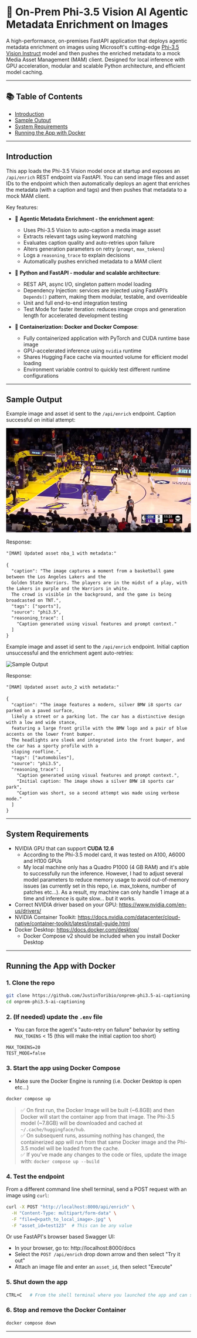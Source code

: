 # 🧠 On-Prem Phi-3.5 Vision AI Agentic Metadata Enrichment on Images

A high-performance, on-premises FastAPI application that deploys agentic metadata enrichment on images using Microsoft's cutting-edge [Phi-3.5 Vision Instruct](https://huggingface.co/microsoft/Phi-3.5-vision-instruct) model and then pushes the enriched metadata to a mock Media Asset Management (MAM) client. Designed for local inference with GPU acceleration, modular and scalable Python architecture, and efficient model caching.

---

## 📚 Table of Contents
- [Introduction](#introduction)
- [Sample Output](#sample-output)
- [System Requirements](#system-requirements)
- [Running the App with Docker](#running-the-app-with-docker)

---

## Introduction

This app loads the Phi-3.5 Vision model once at startup and exposes an `/api/enrich` REST endpoint via FastAPI. You can send image files and asset IDs to the endpoint which then automatically deploys an agent that enriches the metadata (with a caption and tags) and then pushes that metadata to a mock MAM client.

Key features:

- 🤖 **Agentic Metadata Enrichment - the enrichment agent**:
  - Uses Phi-3.5 Vision to auto-caption a media image asset
  - Extracts relevant tags using keyword matching
  - Evaluates caption quality and auto-retries upon failure
  - Alters generation parameters on retry (`prompt`, `max_tokens`)
  - Logs a `reasoning_trace` to explain decisions
  - Automatically pushes enriched metadata to a MAM client

- 🧩 **Python and FastAPI - modular and scalable architecture**:
  - REST API, async I/O, singleton pattern model loading
  - Dependency Injection: services are injected using FastAPI’s `Depends()` pattern, making them modular, testable, and overrideable
  - Unit and full end-to-end integration testing
  - Test Mode for faster iteration: reduces image crops and generation length for accelerated development testing

- 🐳 **Containerization: Docker and Docker Compose**:
  - Fully containerized application with PyTorch and CUDA runtime base image
  - GPU-accelerated inference using `nvidia` runtime
  - Shares Hugging Face cache via mounted volume for efficient model loading
  - Environment variable control to quickly test different runtime configurations

---

## Sample Output 

Example image and asset id sent to the `/api/enrich` endpoint. Caption successful on initial attempt:

![Sample Output](images/nba_2.jpg)

Response:
```jsonc
"[MAM] Updated asset nba_1 with metadata:"

{
  "caption": "The image captures a moment from a basketball game between the Los Angeles Lakers and the 
  Golden State Warriors. The players are in the midst of a play, with the Lakers in purple and the Warriors in white. 
  The crowd is visible in the background, and the game is being broadcasted on TNT.",
  "tags": ["sports"],
  "source": "phi3.5",
  "reasoning_trace": [
    "Caption generated using visual features and prompt context."
  ]
}
```

Example image and asset id sent to the `/api/enrich` endpoint. Initial caption unsuccessful and the enrichment agent auto-retries:

![Sample Output](images/car.jpg)

Response:
```jsonc
"[MAM] Updated asset auto_2 with metadata:"

{
  "caption": "The image features a modern, silver BMW i8 sports car parked on a paved surface, 
  likely a street or a parking lot. The car has a distinctive design with a low and wide stance, 
  featuring a large front grille with the BMW logo and a pair of blue accents on the lower front bumper. 
  The headlights are sleek and integrated into the front bumper, and the car has a sporty profile with a 
  sloping roofline.",
  "tags": ["automobiles"],
  "source": "phi3.5",
  "reasoning_trace": [
    "Caption generated using visual features and prompt context.",
    "Initial caption: The image shows a silver BMW i8 sports car park",
    "Caption was short, so a second attempt was made using verbose mode."
  ]
}
```

---

## System Requirements

- NVIDIA GPU that can support **CUDA 12.6**
    - According to the Phi-3.5 model card, it was tested on A100, A6000 and H100 GPUs
    - My local machine only has a Quadro P1000 (4 GB RAM) and it's able to successfully run the inference. However, I had to adjust several model parameters to reduce memory usage to avoid out-of-memory issues (as currently set in this repo, i.e. max_tokens, number of patches etc...). As a result, my machine can only handle 1 image at a time and inference is quite slow... but it works.
- Correct NVIDIA driver based on your GPU: https://www.nvidia.com/en-us/drivers/
- NVIDIA Container Toolkit: https://docs.nvidia.com/datacenter/cloud-native/container-toolkit/latest/install-guide.html
- Docker Desktop: https://docs.docker.com/desktop/
    - Docker Compose v2 should be included when you install Docker Desktop

---

## Running the App with Docker

### 1. Clone the repo
```bash
git clone https://github.com/JustinToribio/onprem-phi3.5-ai-captioning.git
cd onprem-phi3.5-ai-captioning
```

### 2. (If needed) update the `.env` file
- You can force the agent's "auto-retry on failure" behavior by setting `MAX_TOKENS` < 15 (this will make the initial caption too short)

```dotenv
MAX_TOKENS=20
TEST_MODE=false
```

### 3. Start the app using Docker Compose
- Make sure the Docker Engine is running (i.e. Docker Desktop is open etc...)

```bash
docker compose up
```

> ✅ On first run, the Docker Image will be built (~6.8GB) and then Docker will start the container app from that image. The Phi-3.5 model (~7.8GB) will be downloaded and cached at `~/.cache/huggingface/hub`.  
> ✅ On subsequent runs, assuming nothing has changed, the containerized app will run from that same Docker image and the Phi-3.5 model will be loaded from the cache.  
> ✅ If you've made any changes to the code or files, update the image with: `docker compose up --build`

### 4. Test the endpoint
From a different command line shell terminal, send a POST request with an image using `curl`:

```bash
curl -X POST "http://localhost:8000/api/enrich" \
  -H "Content-Type: multipart/form-data" \
  -F "file=@<path_to_local_image>.jpg" \
  -F "asset_id=test123"  # This can be any value
```

Or use FastAPI's browser based Swagger UI:
* In your browser, go to: http://localhost:8000/docs
* Select the `POST /api/enrich` drop down arrow and then select "Try it out"
* Attach an image file and enter an `asset_id`, then select "Execute"

### 5. Shut down the app
```bash
CTRL+C   # From the shell terminal where you launched the app and can see the live logs
```

### 6. Stop and remove the Docker Container
```bash
docker compose down
```

---
